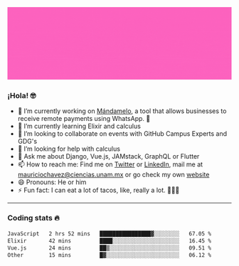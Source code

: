 ![Banner](banner.gif)

### ¡Hola! 🤓

- 🔭 I’m currently working on [Mándamelo](https://www.mandamelo.com.mx/), a tool that allows businesses to receive remote payments using WhatsApp. 🤖
- 🌱 I’m currently learning Elixir and calculus
- 👯 I’m looking to collaborate on events with GitHub Campus Experts and GDG's
- 🤔 I’m looking for help with calculus
- 💬 Ask me about Django, Vue.js, JAMstack, GraphQL or Flutter
- 📫 How to reach me: Find me on [Twitter](https://twitter.com/ultr4nerd) or [LinkedIn](https://www.linkedin.com/in/mauricio-chávez-olea-4b46b7147/), mail me at [mauriciochavez@ciencias.unam.mx](mailto:mauriciochavez@ciencias.unam.mx) or go check my own [website](mauriciochavez.surge.sh)
- 😄 Pronouns: He or him
- ⚡ Fun fact: I can eat a lot of tacos, like, really a lot. 🌮🌮🌮
<!-- 🎙️ I'm releasing weekly episodes on my podcast ["Un Podcast Junior"](https://anchor.fm/un-podcast-junior)-->

---

### Coding stats 🔥

<!--START_SECTION:waka-->
```text
JavaScript   2 hrs 52 mins   ████████████████▓░░░░░░░░   67.05 % 
Elixir       42 mins         ████░░░░░░░░░░░░░░░░░░░░░   16.45 % 
Vue.js       24 mins         ██▒░░░░░░░░░░░░░░░░░░░░░░   09.51 % 
Other        15 mins         █▓░░░░░░░░░░░░░░░░░░░░░░░   06.12 % 
```
<!--END_SECTION:waka-->
